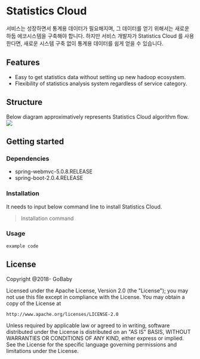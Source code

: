 # Statistics Cloud
서비스는 성장하면서 통계용 데이터가 필요해지며, 그 데이터를 얻기 위해서는 새로운 하둡 에코시스템을 구축해야 합니다. 하지만 서비스 개발자가 Statistics Cloud 를 사용한다면, 새로운 시스템 구축 없이 통계용 데이터를 쉽게 얻을 수 있습니다.


## Features
* Easy to get statistics data without setting up new hadoop ecosystem.
* Flexibility of statistics analysis system regardless of service category.


## Structure
Below diagram approximatively represents Statistics Cloud algorithm flow.
<img src="https://i.imgur.com/HTe79tK.png"></img>


## Getting started
### Dependencies
* spring-webmvc-5.0.8.RELEASE
* spring-boot-2.0.4.RELEASE

### Installation
It needs to input below command line to install Statistics Cloud. 
> Installation command

### Usage
```
example code
```


## License
Copyright @2018- GoBaby

Licensed under the Apache License, Version 2.0 (the "License");
you may not use this file except in compliance with the License.
You may obtain a copy of the License at

    http://www.apache.org/licenses/LICENSE-2.0

Unless required by applicable law or agreed to in writing, software
distributed under the License is distributed on an "AS IS" BASIS,
WITHOUT WARRANTIES OR CONDITIONS OF ANY KIND, either express or implied.
See the License for the specific language governing permissions and
limitations under the License.
